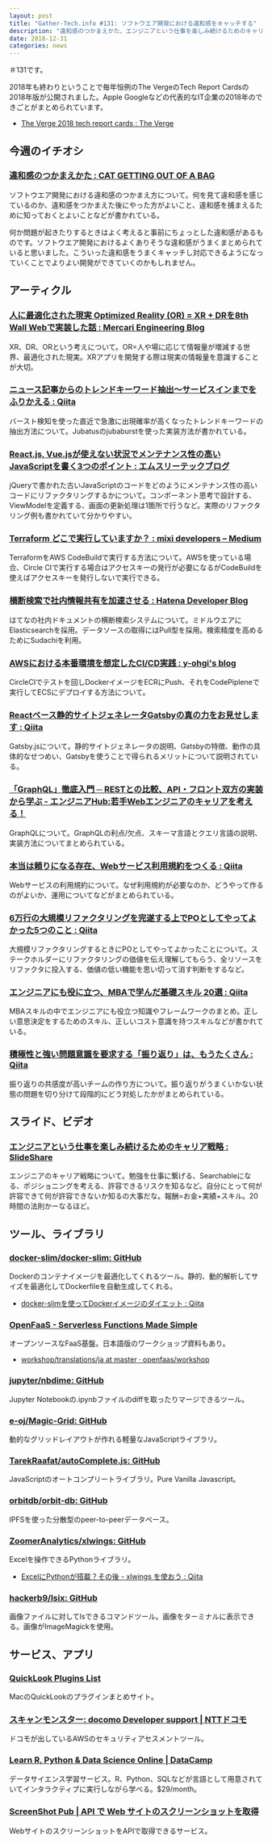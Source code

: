 ```yaml
---
layout: post
title: "Gather-Tech.info #131: ソフトウエア開発における違和感をキャッチする"
description: "違和感のつかまえかた、エンジニアという仕事を楽しみ続けるためのキャリア戦略 など"
date: 2018-12-31
categories: news
---
```


＃131です。

2018年も終わりということで毎年恒例のThe VergeのTech Report Cardsの2018年版が公開されました。Apple Googleなどの代表的なIT企業の2018年のできごとがまとめられています。

- [The Verge 2018 tech report cards : The Verge](https://www.theverge.com/2018/12/28/18152942/2018-tech-recap-facebook-google-microsoft-twitter-amazon)

## 今週のイチオシ

### [違和感のつかまえかた : CAT GETTING OUT OF A BAG](http://miwa719.hatenablog.com/entry/daily20181224)

ソフトウエア開発における違和感のつかまえ方について。何を見て違和感を感じているのか、違和感をつかまえた後にやった方がよいこと、違和感を捕まえるために知っておくとよいことなどが書かれている。

何か問題が起きたりするときはよく考えると事前にちょっとした違和感があるものです。ソフトウエア開発におけるよくありそうな違和感がうまくまとめられていると思いました。こういった違和感をうまくキャッチし対応できるようになっていくことでよりよい開発ができていくのかもしれません。

## アーティクル

### [人に最適化された現実 Optimized Reality (OR) = XR + DRを8th Wall Webで実装した話 : Mercari Engineering Blog](https://tech.mercari.com/entry/2018/12/22/120000)

XR、DR、ORという考えについて。OR=人や場に応じて情報量が増減する世界、最適化された現実。XRアプリを開発する際は現実の情報量を意識することが大切。

### [ニュース記事からのトレンドキーワード抽出〜サービスインまでをふりかえる : Qiita](https://qiita.com/moco_beta/items/0b0f08ed29f39544d87f)

バースト検知を使った直近で急激に出現確率が高くなったトレンドキーワードの抽出方法について。Jubatusのjubaburstを使った実装方法が書かれている。

### [React.js, Vue.jsが使えない状況でメンテナンス性の高いJavaScriptを書く3つのポイント : エムスリーテックブログ](https://www.m3tech.blog/entry/js_3_point)

jQueryで書かれた古いJavaScriptのコードをどのようにメンテナンス性の高いコードにリファクタリングするかについて。コンポーネント思考で設計する、ViewModelを定義する、画面の更新処理は1箇所で行うなど。実際のリファクタリング例も書かれていて分かりやすい。

### [Terraform どこで実行していますか？ : mixi developers – Medium](https://medium.com/mixi-developers/terraform-on-aws-codebuild-44dda951fead)

TerraformをAWS CodeBuildで実行する方法について。AWSを使っている場合、Circle CIで実行する場合はアクセスキーの発行が必要になるがCodeBuildを使えばアクセスキーを発行しないで実行できる。

### [横断検索で社内情報共有を加速させる : Hatena Developer Blog](http://developer.hatenastaff.com/entry/2018/12/24/130000)

はてなの社内ドキュメントの横断検索システムについて。ミドルウエアにElasticsearchを採用。データソースの取得にはPull型を採用。検索精度を高めるためにSudachiを利用。

### [AWSにおける本番環境を想定したCI/CD実践 : y-ohgi's blog](https://y-ohgi.hatenablog.com/entry/2018/12/26/024738)

CircleCIでテストを回しDockerイメージをECRにPush、それをCodePipleneで実行してECSにデプロイする方法について。

### [Reactベース静的サイトジェネレータGatsbyの真の力をお見せします : Qiita](https://qiita.com/uehaj/items/1b7f0a86596353587466)

Gatsby.jsについて。静的サイトジェネレータの説明、Gatsbyの特徴、動作の具体的なせつめい、Gatsbyを使うことで得られるメリットについて説明されている。

### [「GraphQL」徹底入門 ─ RESTとの比較、API・フロント双方の実装から学ぶ - エンジニアHub:若手Webエンジニアのキャリアを考える！](https://employment.en-japan.com/engineerhub/entry/2018/12/26/103000)

GraphQLについて。GraphQLの利点/欠点、スキーマ言語とクエリ言語の説明、実装方法についてまとめられている。

### [本当は頼りになる存在、Webサービス利用規約をつくる : Qiita](https://qiita.com/shiraco/items/df4647ae25cc4babf49b)

Webサービスの利用規約について。なぜ利用規約が必要なのか、どうやって作るのがよいか、運用についてなどがまとめられている。

### [6万行の大規模リファクタリングを完遂する上でPOとしてやってよかった5つのこと : Qiita](https://qiita.com/shiba_319/items/7bf15c4b54285cca3a8f)

大規模リファクタリングするときにPOとしてやってよかったことについて。ステークホルダーにリファクタリングの価値を伝え理解してもらう、全リソースをリファクタに投入する、価値の低い機能を思い切って消す判断をするなど。

### [エンジニアにも役に立つ、MBAで学んだ基礎スキル 20選 : Qiita](https://qiita.com/sue738/items/97b602debf680183c4e7)

MBAスキルの中でエンジニアにも役立つ知識やフレームワークのまとめ。正しい意思決定をするためのスキル、正しいコスト意識を持つスキルなどが書かれている。

### [積極性と強い問題意識を要求する「振り返り」は、もうたくさん : Qiita](https://qiita.com/otktko/items/d1904cb8db3ed3446019)

振り返りの共感度が高いチームの作り方について。振り返りがうまくいかない状態の問題を切り分けて段階的にどう対処したかがまとめられている。

## スライド、ビデオ

### [エンジニアという仕事を楽しみ続けるためのキャリア戦略 : SlideShare](https://www.slideshare.net/t26v0748/ss-126666101)

エンジニアのキャリア戦略について。勉強を仕事に繋げる、Searchableになる、ポジショニングを考える、許容できるリスクを知るなど。自分にとって何が許容できて何が許容できないか知るの大事だな。報酬=お金+実績+スキル。20時間の法則かーなるほど。

## ツール、ライブラリ

### [docker-slim/docker-slim: GitHub](https://github.com/docker-slim/docker-slim)

Dockerのコンテナイメージを最適化してくれるツール。静的、動的解析してサイズを最適化してDockerfileを自動生成してくれる。

- [docker-slimを使ってDockerイメージのダイエット : Qiita](https://qiita.com/ryuichi1208/items/c96d39a57e11d54f02bf)

### [OpenFaaS - Serverless Functions Made Simple](https://www.openfaas.com/)

オープンソースなFaaS基盤。日本語版のワークショップ資料もあり。

- [workshop/translations/ja at master · openfaas/workshop](https://github.com/openfaas/workshop/tree/master/translations/ja#openfaas%E3%83%AF%E3%83%BC%E3%82%AF%E3%82%B7%E3%83%A7%E3%83%83%E3%83%97)

### [jupyter/nbdime: GitHub](https://github.com/jupyter/nbdime)

Jupyter Notebookの.ipynbファイルのdiffを取ったりマージできるツール。

### [e-oj/Magic-Grid: GitHub](https://github.com/e-oj/Magic-Grid)

動的なグリッドレイアウトが作れる軽量なJavaScriptライブラリ。

### [TarekRaafat/autoComplete.js: GitHub](https://github.com/TarekRaafat/autoComplete.js)

JavaScriptのオートコンプリートライブラリ。Pure Vanilla Javascript。

### [orbitdb/orbit-db: GitHub](https://github.com/orbitdb/orbit-db)

IPFSを使った分散型のpeer-to-peerデータベース。

### [ZoomerAnalytics/xlwings: GitHub](https://github.com/ZoomerAnalytics/xlwings)

Excelを操作できるPythonライブラリ。

- [ExcelにPythonが搭載？その後 - xlwings を使おう : Qiita](https://qiita.com/yniji/items/b38bc312e860027108ac)

### [hackerb9/lsix: GitHub](https://github.com/hackerb9/lsix)

画像ファイルに対してlsできるコマンドツール。画像をターミナルに表示できる。画像がImageMagickを使用。

## サービス、アプリ

### [QuickLook Plugins List](http://www.quicklookplugins.com/)

MacのQuickLookのプラグインまとめサイト。

### [スキャンモンスター: docomo Developer support | NTTドコモ](https://dev.smt.docomo.ne.jp/?p=common_page&p_name=scanmonster)

ドコモが出しているAWSのセキュリティアセスメントツール。

### [Learn R, Python & Data Science Online | DataCamp](https://www.datacamp.com/)

データサイエンス学習サービス。R、Python、SQLなどが言語として用意されていてインタラクティブに実行しながら学べる。$29/month。

### [ScreenShot Pub | API で Web サイトのスクリーンショットを取得](https://screenshot.pub/)

WebサイトのスクリーンショットをAPIで取得できるサービス。
